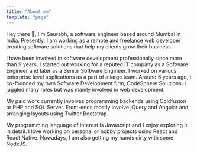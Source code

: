 ```yaml
---
title: "About me"
template: "page"
---
```


Hey there 👋, I'm Saurabh, a software engineer based around Mumbai in India. Presently, I am working as a remote and freelance web developer creating software solutions that help my clients grow their business.

I have been involved in software development professionally since more than 9 years. I started out working for a reputed IT company as a Software Engineer and later as a Senior Software Engineer. I worked on various enterprise level applications as a part of a large team. Around 6 years ago, I co-founded my own Software Development firm, CodeSphere Solutions. I juggled many roles but was mainly involved in web development.

My paid work currently involves programming backends using Coldfusion or PHP and SQL Server. Front-ends mostly involve jQuery and Angular and arranging layouts using Twitter Bootstrap.

My programming language of interest is Javascript and I enjoy exploring it in detail. I love working on personal or hobby projects using React and React Native. Nowadays, I am also getting my hands dirty with some NodeJS.
